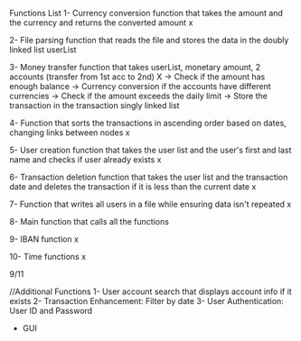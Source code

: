 Functions List
1- Currency conversion function that takes the amount and the currency and returns the converted amount x

2- File parsing function that reads the file and stores the data in the doubly linked list userList 

3- Money transfer function that takes userList, monetary amount, 2 accounts (transfer from 1st acc to 2nd) X
-> Check if the amount has enough balance
-> Currency conversion if the accounts have different currencies
-> Check if the amount exceeds the daily limit
-> Store the transaction in the transaction singly linked list

4- Function that sorts the transactions in ascending order based on dates, changing links between nodes x

5- User creation function that takes the user list and the user's first and last name and checks if user already exists x

6- Transaction deletion function that takes the user list and the transaction date and deletes the transaction if it is less than the current date x

7- Function that writes all users in a file while ensuring data isn't repeated x

8- Main function that calls all the functions

9- IBAN function x

10- Time functions x

9/11

//Additional Functions
1- User account search that displays account info if it exists
2- Transaction Enhancement: Filter by date
3- User Authentication: User ID and Password
+ GUI